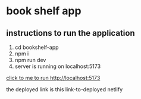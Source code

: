 # book shelf app

## instructions to run the application

1. cd bookshelf-app
2. npm i
3. npm run dev
4. server is running on localhost:5173

<a href="localhost:5173">click to me to  run  http://localhost:5173 </a> 

the deployed link is this link-to-deployed netlify